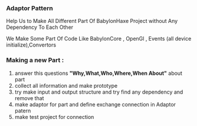### Adaptor Pattern 

Help Us to Make All Different Part Of BabylonHaxe Project without Any Dependency To Each Other

We Make Some Part Of Code Like BabylonCore , OpenGl , Events (all device initialize),Convertors

###  Making a new Part :

   1. answer this questions <b>"Why,What,Who,Where,When About"</b> about part
   2. collect all information and make prototype
   3. try make input and output structure and try find any dependency and remove that
   4. make adaptor for part and define exchange connection in Adaptor patern
   5. make test project for connection
   
  
  
